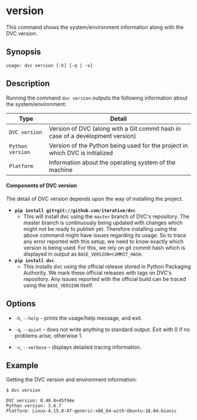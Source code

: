 # version

This command shows the system/environment information along with the DVC
version.

## Synopsis

```usage
usage: dvc version [-h] [-q | -v]
```

## Description

Running the command `dvc version` outputs the following information about the
system/environment:

| Type             | Detail                                                                         |
| ---------------- | ------------------------------------------------------------------------------ |
| `DVC version`    | Version of DVC (along with a Git commit hash in case of a development version) |
| `Python version` | Version of the Python being used for the project in which DVC is initialized   |
| `Platform`       | Information about the operating system of the machine                          |

#### Components of DVC version

The detail of DVC version depends upon the way of installing the project.

- **`pip install git+git://github.com/iterative/dvc`**
  - This will install dvc using the `master` branch of DVC's repository. The
    master branch is continuously being updated with changes which might not be
    ready to publish yet. Therefore installing using the above command might
    have issues regarding its usage. So to trace any error reported with this
    setup, we need to know exactly which version is being used. For this, we
    rely on git commit hash which is displayed in output as
    `BASE_VERSION+COMMIT_HASH`.
- **`pip install dvc`**
  - This installs dvc using the official release stored in Python Packaging
    Authority. We mark these official releases with tags on DVC's repository.
    Any issues reported with the official build can be traced using the
    `BASE_VERSION` itself.

## Options

- `-h`, `--help` - prints the usage/help message, and exit.

- `-q`, `--quiet` - does not write anything to standard output. Exit with 0 if
  no problems arise, otherwise 1.

- `-v`, `--verbose` - displays detailed tracing information.

## Example

Getting the DVC version and environment information:

```dvc
$ dvc version

DVC version: 0.40.0+45f94e
Python version: 3.6.7
Platform: Linux-4.15.0-47-generic-x86_64-with-Ubuntu-18.04-bionic
```
